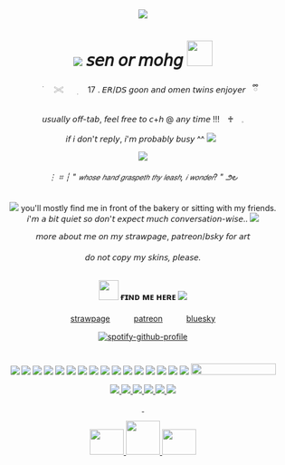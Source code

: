 &nbsp;<div align="center">
<img src="https://media1.tenor.com/m/gccyGFdp0q8AAAAd/elden-ring-goty.gif"/> 

# <img src="https://64.media.tumblr.com/6799356a2e858f46a795127d01d017ef/829408b5ef980534-7c/s75x75_c1/38a4a121fa2b70d376757110f8c7e523078584da.gifv"/> 𝘴𝘦𝘯 𝘰𝘳 𝘮𝘰𝘩𝘨 <img height="45" src="https://64.media.tumblr.com/382cebd468bd0c2d6a8fd7561cacdfc9/ddac761f573e10b9-11/s75x75_c1/55eb4c4817299b70cd90284317a99e92fefa9ca6.gifv"/>
<div alight="center">
⠀⠀ ࣪⠀⠀𓏵⠀⠀ ׅ　 17 . 𝘌𝘙/𝘋𝘚 𝘨𝘰𝘰𝘯 𝘢𝘯𝘥 𝘰𝘮𝘦𝘯 𝘵𝘸𝘪𝘯𝘴 𝘦𝘯𝘫𝘰𝘺𝘦𝘳 ⠀ྀི

𝘶𝘴𝘶𝘢𝘭𝘭𝘺 𝘰𝘧𝘧-𝘵𝘢𝘣, 𝘧𝘦𝘦𝘭 𝘧𝘳𝘦𝘦 𝘵𝘰 𝘤+𝘩 @ 𝘢𝘯𝘺 𝘵𝘪𝘮𝘦 !!! ⠀♰⠀   𓈒

𝘪𝘧 𝘪 𝘥𝘰𝘯'𝘵 𝘳𝘦𝘱𝘭𝘺, 𝘪'𝘮 𝘱𝘳𝘰𝘣𝘢𝘣𝘭𝘺 𝘣𝘶𝘴𝘺 ^^ <img src="https://64.media.tumblr.com/ca01b4bde0808bf3584ef4cbb3dd0f76/b18aff3ce9323114-7c/s75x75_c1/6694e17317fece7cf72ad039c90895c4b5f73821.gifv"/>
&nbsp;<div align="center">
<img src="https://64.media.tumblr.com/10d9e0c5b333b69742e229eb65b71a60/b1701af0a1435f1a-3d/s100x200/68df3b3a63d41164f5e995405ec12b8678ab2dd9.gifv"/>
<div alight="center">

###### ⋮ ⌗ ┆ " 𝘸𝘩𝘰𝘴𝘦 𝘩𝘢𝘯𝘥 𝘨𝘳𝘢𝘴𝘱𝘦𝘵𝘩 𝘵𝘩𝘺 𝘭𝘦𝘢𝘴𝘩, 𝘪 𝘸𝘰𝘯𝘥𝘦𝘳? "  ౨౿ 

<img src="https://64.media.tumblr.com/6a9795f4808d59e5583df05a3bc2d362/3400bab8094b2855-27/s75x75_c1/698d83572ec76a602b793103cacc11a30d9d706e.gifv"/> you'll mostly find me in front of the bakery or sitting with my friends.  
𝘪'𝘮 𝘢 𝘣𝘪𝘵 𝘲𝘶𝘪𝘦𝘵 𝘴𝘰 𝘥𝘰𝘯'𝘵 𝘦𝘹𝘱𝘦𝘤𝘵 𝘮𝘶𝘤𝘩 𝘤𝘰𝘯𝘷𝘦𝘳𝘴𝘢𝘵𝘪𝘰𝘯-𝘸𝘪𝘴𝘦.. <img src="https://64.media.tumblr.com/a795ffa4138e4850a76d46e605ba7d8b/992b39b6ab3235eb-3e/s75x75_c1/848cf06fe24acf5a341ea88bbf538013089d2cc1.webp"/>

𝘮𝘰𝘳𝘦 𝘢𝘣𝘰𝘶𝘵 𝘮𝘦 𝘰𝘯 𝘮𝘺 𝘴𝘵𝘳𝘢𝘸𝘱𝘢𝘨𝘦, 𝘱𝘢𝘵𝘳𝘦𝘰𝘯/𝘣𝘴𝘬𝘺 𝘧𝘰𝘳 𝘢𝘳𝘵
###### 𝘥𝘰 𝘯𝘰𝘵 𝘤𝘰𝘱𝘺 𝘮𝘺 𝘴𝘬𝘪𝘯𝘴, 𝘱𝘭𝘦𝘢𝘴𝘦.

### <img height="35" src="https://64.media.tumblr.com/be9c37d5bb31788d8d95e25ad861ebe4/8680f2784c87222c-cc/s250x400/744e339fa8a9f8c86edd552f9df95f79acdb48b2.gif"/> ғɪɴᴅ ᴍᴇ ʜᴇʀᴇ <img src="https://64.media.tumblr.com/09012edbc0b3438ab0771d25aa68d7dc/f08feb7fa6d2b08c-16/s75x75_c1/4c81cd752e91f5d392b04253f9f8d3b77392a18a.gifv"/>


[strawpage](https://sensyuii.straw.page)　　　[patreon](https://www.patreon.com/c/makemeill)　　　[bluesky](https://bsky.app/profile/bloodyomen.bsky.social)

[![spotify-github-profile](https://spotify-github-profile.kittinanx.com/api/view?uid=w3fh1c1w6dx0lm54eszffhs5x&cover_image=true&theme=novatorem&show_offline=false&background_color=121212&interchange=true&bar_color=445a51&bar_color_cover=false)](https://spotify-github-profile.kittinanx.com/api/view?uid=w3fh1c1w6dx0lm54eszffhs5x&redirect=true)
# 

<img src="https://media.discordapp.net/attachments/1075625623525003316/1347724002268942396/50_1.gif?ex=67ccdd49&is=67cb8bc9&hm=b1ec4c20643d76390f4d51b4b2af8b9176921730c2c9c9d77c6a4a5b3a7deadb&=&width=195&height=26"/> <img src="https://media.discordapp.net/attachments/1075625623525003316/1347724002822459452/skyrim.gif?ex=67ccdd49&is=67cb8bc9&hm=877479505a3c7a4b0eb56fa740ce922065a3609a1d3bcd903069e5acd3abacdd&=&width=195&height=26"/> <img src="https://media.discordapp.net/attachments/1075625623525003316/1347724363906154496/tumblr_3fd480024036e277161cbfb37c6665b8_db6971a9_250.webp?ex=67ccdd9f&is=67cb8c1f&hm=f8715b0542f42e6c4117feda4af14d1615f9d2085a2506dfc3196e22f310c2a7&=&animated=true&width=195&height=26"/> <img src="https://media.discordapp.net/attachments/1075625623525003316/1347724364128456755/52_1.gif?ex=67ccdd9f&is=67cb8c1f&hm=3092cfe7ef58abc6a4e811611ec8d914e586253349a0bd56cc147a7e40221399&=&width=195&height=26"/> <img src="https://media.discordapp.net/attachments/1075625623525003316/1347724364992483428/z11.gif?ex=67ccdda0&is=67cb8c20&hm=6d81e224d230a1421733b6543b03c067360754b184ec1af939fc1600a051f4d7&=&width=195&height=26"/> <img src="https://media.discordapp.net/attachments/1075625623525003316/1347724365319508068/28.gif?ex=67ccdda0&is=67cb8c20&hm=6da3f0fb651a4107477bb7c6191d512773fd12c0439ee77e7a8f33b9e8a6c5bd&=&width=195&height=26"/> <img src="https://media.discordapp.net/attachments/1075625623525003316/1347724365634207866/a66.gif?ex=67ccdda0&is=67cb8c20&hm=e581f7faca23de90a6b708856e41ec2c5a41f10d778f13c86c9fcc1c76eb64b0&=&width=195&height=26"/> <img src="https://media.discordapp.net/attachments/1075625623525003316/1347724366108168192/j13.gif?ex=67ccdda0&is=67cb8c20&hm=e1e39e256fe6011d40b13d2692423c99d42a559c8e42a63cf4ca4f20268c09fc&=&width=195&height=26"/> <img src="https://media.discordapp.net/attachments/1075625623525003316/1347724366477004983/k30.gif?ex=67ccdda0&is=67cb8c20&hm=dd286daefe04e7c54ff59de8abf1cb6924e56bb854239a9e0478e301a84c81b2&=&width=195&height=26"/> <img src="https://adriansblinkiecollection.neocities.org/x54.gif"/> <img src="https://adriansblinkiecollection.neocities.org/x2.gif"/> <img src="https://adriansblinkiecollection.neocities.org/z12.gif"/> <img src="https://64.media.tumblr.com/e4bfd8f6ed39d5c4b679449dd2fb0c80/7cb9dd6f6285e441-c3/s250x400/02d79d9464ec2a768e485ab81640cdd282821f14.gifv"/> <img src="https://64.media.tumblr.com/02ce704f44b9bc50440a5ea2f4028bd0/72e2590fb9e2f26c-76/s250x400/f4731f7e9c0fd25825012918accaa4526b6fa002.gifv"/> <img src="https://64.media.tumblr.com/e37ae14b2830448611ee6aeff95e9081/72e2590fb9e2f26c-e4/s250x400/df35141c404f3845ea7cc5c4c174e78b283124f1.webp"/> <img src="https://64.media.tumblr.com/9dcba2aa503f8213baec4f1e23903f6d/ebf1b7ac9b92cf5a-2b/s250x400/a5a936cd86c7845f519e4cd7200996cca15b6515.gifv"/> <a href="https://www.glitter-graphics.com"><img src="http://dl2.glitter-graphics.net/pub/1554/1554902tguzpzc3j3.gif" width=150 height=20 border=0></a><br><a href="https://www.glitter-graphics.com" target=_blank>

<img src="https://64.media.tumblr.com/0fc2285ae1344407994ca0a38ddb5257/e00fb671dc1925c4-b4/s75x75_c1/f7bf1d62b4c3a8a3cddef3c1da14356af4b8d002.gifv"/> <img src="https://64.media.tumblr.com/be48bc3b49f7782208bb5ceb2d728dfc/76f0eea448f6a984-52/s75x75_c1/074fdb43405dd403fc2c2a30493339801e1149e8.gifv"/> <img src="https://64.media.tumblr.com/357fa7ea7c710ea7a0acda4bdc0efe98/8827926dd56fd31f-f3/s75x75_c1/d286cab1e7a8b1e29ecc045cb4a6c860691b953a.gif"/> <img src="https://64.media.tumblr.com/f48d760e1a9f57eec987f6b878ccfc96/1925423831a33610-6c/s75x75_c1/d57771a61f134db3a85d9370c0906fd3074a4493.gifv"/> <img src="https://64.media.tumblr.com/808bb783082924a40bb38825fae078da/1925423831a33610-f1/s75x75_c1/494d7e74e0023cafa2fffba247dc4e7f7ddd6844.gif"/> <img src="https://64.media.tumblr.com/05a66eec089aac6e8531f242cbc0be31/03dea6320b0ffd94-63/s75x75_c1/15a147d58cd55027839f33b91ee4db656b921a4d.gif"/>

&nbsp;<div align="center">
<img height="45" width="60" src="https://64.media.tumblr.com/d86f90408815148ce2907eb27d1a6b7d/ab09cd1168144eed-a0/s500x750/536e8b95a4fb0bfe0d84ef40494e7857436308d3.pnj"/>   <img height="60" width="60" src="https://64.media.tumblr.com/34976758831bd6fbd4edca275382b0bc/215a7f0b7f0133b4-4b/s500x750/8b86d9c2b7980059ad2df56078034d13ffbe27a4.pnj"/> <img height="45" width="60" src="https://64.media.tumblr.com/1abe8799d175c2135a5cf5a32ab73297/ab09cd1168144eed-16/s500x750/d688435600d8d6f2662397153ff26995e94ed158.pnj"/>
